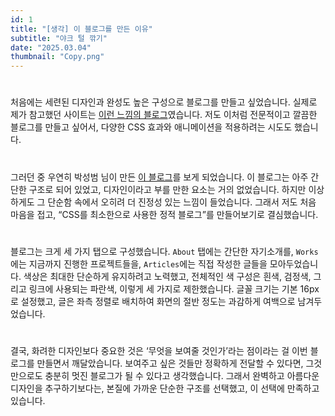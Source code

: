 ```yaml
---
id: 1
title: "[생각] 이 블로그를 만든 이유"
subtitle: "야크 털 깎기"
date: "2025.03.04"
thumbnail: "Copy.png"
---
```

#
처음에는 세련된 디자인과 완성도 높은 구성으로 블로그를 만들고 싶었습니다. 실제로 제가 참고했던 사이트는 [이런 느낌의 블로그](https://www.danielvaszka.com/services)였습니다. 저도 이처럼 전문적이고 깔끔한 블로그를 만들고 싶어서, 다양한 CSS 효과와 애니메이션을 적용하려는 시도도 했습니다.
#
그러던 중 우연히 박성범 님이 만든 [이 블로그](https://parksb.github.io/)를 보게 되었습니다. 이 블로그는 아주 간단한 구조로 되어 있었고, 디자인이라고 부를 만한 요소는 거의 없었습니다. 하지만 이상하게도 그 단순함 속에서 오히려 더 진정성 있는 느낌이 들었습니다. 그래서 저도 처음 마음을 접고, “CSS를 최소한으로 사용한 정적 블로그”를 만들어보기로 결심했습니다.
#
블로그는 크게 세 가지 탭으로 구성했습니다. `About` 탭에는 간단한 자기소개를, `Works`에는 지금까지 진행한 프로젝트들을, `Articles`에는 직접 작성한 글들을 모아두었습니다. 색상은 최대한 단순하게 유지하려고 노력했고, 전체적인 색 구성은 흰색, 검정색, 그리고 링크에 사용되는 파란색, 이렇게 세 가지로 제한했습니다. 글꼴 크기는 기본 16px로 설정했고, 글은 좌측 정렬로 배치하여 화면의 절반 정도는 과감하게 여백으로 남겨두었습니다.
#
결국, 화려한 디자인보다 중요한 것은 ‘무엇을 보여줄 것인가’라는 점이라는 걸 이번 블로그를 만들면서 깨달았습니다. 보여주고 싶은 것들만 정확하게 전달할 수 있다면, 그것만으로도 충분히 멋진 블로그가 될 수 있다고 생각했습니다. 그래서 완벽하고 아름다운 디자인을 추구하기보다는, 본질에 가까운 단순한 구조를 선택했고, 이 선택에 만족하고 있습니다.
#